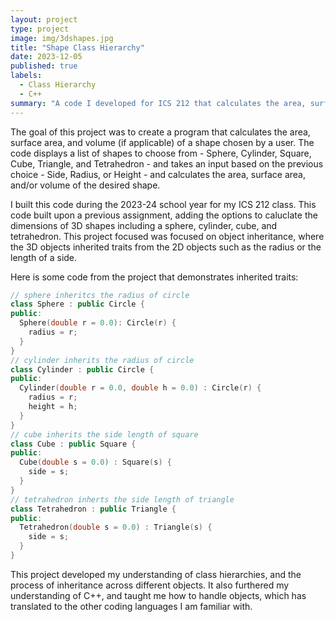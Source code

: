 ```yaml
---
layout: project
type: project
image: img/3dshapes.jpg
title: "Shape Class Hierarchy"
date: 2023-12-05
published: true
labels:
  - Class Hierarchy
  - C++
summary: "A code I developed for ICS 212 that calculates the area, surface area, and/or volume of a shape using a class hierarchy."
---
```


The goal of this project was to create a program that calculates the area, surface area, and volume (if applicable) of a shape chosen by a user. The code displays a list of shapes to choose from - Sphere, Cylinder, Square, Cube, Triangle, and Tetrahedron - and takes an input based on the previous choice - Side, Radius, or Height - and calculates the area, surface area, and/or volume of the desired shape.

I built this code during the 2023-24 school year for my ICS 212 class. This code built upon a previous assignment, adding the options to caluclate the dimensions of 3D shapes including a sphere, cylinder, cube, and tetrahedron. This project focused was focused on object inheritance, where the 3D objects inherited traits from the 2D objects such as the radius or the length of a side.

Here is some code from the project that demonstrates inherited traits:

```cpp
// sphere inheritcs the radius of circle
class Sphere : public Circle {
public:
  Sphere(double r = 0.0): Circle(r) {
    radius = r;
  }
}
// cylinder inherits the radius of circle
class Cylinder : public Circle {
public:
  Cylinder(double r = 0.0, double h = 0.0) : Circle(r) {
    radius = r;
    height = h;
  }
}
// cube inherits the side length of square
class Cube : public Square {
public:
  Cube(double s = 0.0) : Square(s) {
    side = s;
  }
}
// tetrahedron inherts the side length of triangle
class Tetrahedron : public Triangle {
public:
  Tetrahedron(double s = 0.0) : Triangle(s) {
    side = s;
  }
}

```

This project developed my understanding of class hierarchies, and the process of inheritance across different objects. It also furthered my understanding of C++, and taught me how to handle objects, which has translated to the other coding languages I am familiar with.
